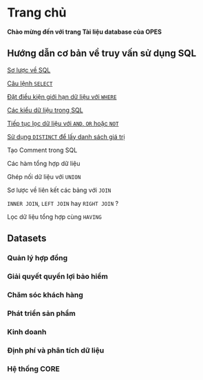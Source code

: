 # Trang chủ

**Chào mừng đến với trang Tài liệu database của OPES**

## **Hướng dẫn cơ bản về truy vấn sử dụng SQL**

[Sơ lược về SQL](./sql_basic/c1_sql_overview.md)

[Câu lệnh `SELECT`](./sql_basic/c2_select.md)

[Đặt điều kiện giới hạn dữ liệu với `WHERE`](./sql_basic/c3_where.md)

[Các kiểu dữ liệu trong SQL](./sql_basic/c4_sql_data_types.md)

[Tiếp tục lọc dữ liệu với `AND`, `OR` hoặc `NOT`](./sql_basic/c5_and_or_not.md)

[Sử dụng `DISTINCT` để lấy danh sách giá trị](./sql_basic/c6_distinct.md)

Tạo Comment trong SQL

Các hàm tổng hợp dữ liệu

Ghép nối dữ liệu với `UNION`

Sơ lược về liên kết các bảng với `JOIN`

`INNER JOIN`, `LEFT JOIN` hay `RIGHT JOIN` ?

Lọc dữ liệu tổng hợp cùng `HAVING`

## **Datasets**
### **Quản lý hợp đồng**

### **Giải quyết quyền lợi bảo hiểm**

### **Chăm sóc khách hàng**

### **Phát triển sản phẩm**

### **Kinh doanh**

### **Định phí và phân tích dữ liệu**

### **Hệ thống CORE**
